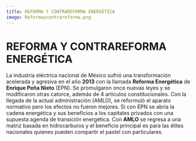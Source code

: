 ```yaml
---
title: REFORMA Y CONTRAREFORMA ENERGÉTICA
image: Reformaycontrareforma.png
---
```


# REFORMA Y CONTRAREFORMA ENERGÉTICA

La industria eléctrica nacional de México sufrió una transformación acelerada y agresiva en el año **2013** con la llamada **Reforma Energética** de **Enrique Peña Nieto** (EPN). Se promulgaron once nuevas leyes y se modificaron otras catorce, además de 4 artículos constitucionales. Con la llegada de la actual administración (AMLO), se reformuló el aparato normativo pero los efectos no fueron mejores. Si con EPN se abría la cadena energética y sus beneficios a los capitales privados con una supuesta agenda de transición energética. Con **AMLO** se regresa a una matriz basada en hidrocarburos y el beneficio principal es para las élites nacionales quienes pueden compartir el pastel con particulares. 
